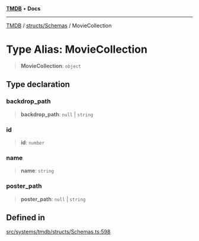 [**TMDB**](../../../README.md) • **Docs**

***

[TMDB](../../../README.md) / [structs/Schemas](../README.md) / MovieCollection

# Type Alias: MovieCollection

> **MovieCollection**: `object`

## Type declaration

### backdrop\_path

> **backdrop\_path**: `null` \| `string`

### id

> **id**: `number`

### name

> **name**: `string`

### poster\_path

> **poster\_path**: `null` \| `string`

## Defined in

[src/systems/tmdb/structs/Schemas.ts:598](https://github.com/Norviah/media-hub/blob/b0accce5c447ccf1a18696f3cb0baef1f5bd16be/src/systems/tmdb/structs/Schemas.ts#L598)
